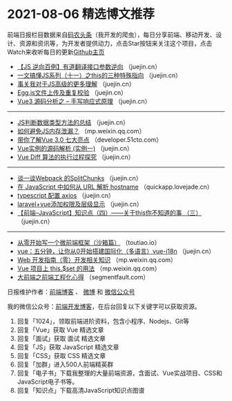 # 2021-08-06 精选博文推荐

前端日报栏目数据来自[码农头条](https://toutiao.qdkfweb.cn/)（我开发的爬虫），每日分享前端、移动开发、设计、资源和资讯等，为开发者提供动力，点击Star按钮来关注这个项目，点击Watch来收听每日的更新[Github主页](https://github.com/kujian/frontendDaily)
* [【JS 逆向百例】有道翻译接口参数逆向](https://juejin.cn/post/6992856868411015205) （juejin.cn）
* [一文搞懂JS系列（十一）之this的三种特殊指向](https://juejin.cn/post/6992880862106746916) （juejin.cn）
* [事关我对于JS高级的更多理解](https://juejin.cn/post/6992879717418762247) （juejin.cn）
* [Egg.js文件上传及重复校验](https://juejin.cn/post/6992856066011136007) （juejin.cn）
* [Vue3 源码分析之 &#8211; 手写响应式原理](https://juejin.cn/post/6992895028985069576) （juejin.cn）

***
* [JS判断数据类型方法的总结](https://juejin.cn/post/6992848107004231687) （juejin.cn）
* [如何避免JS内存泄漏？](https://mp.weixin.qq.com/s?__biz=MzIzOTU0NTQ0MA==&mid=2247504499&idx=1&sn=aa1f18decca199b2a920ceb346467d3e) （mp.weixin.qq.com）
* [带你了解Vue 3.0 七大亮点](https://developer.51cto.com/art/202108/676671.htm) （developer.51cto.com）
* [Vue实例的源码解析 (实例一)](https://juejin.cn/post/6992787868003336223) （juejin.cn）
* [Vue Diff 算法的执行过程探究](https://juejin.cn/post/6992882964866531364) （juejin.cn）

***
* [谈一谈Webpack 的SplitChunks](https://juejin.cn/post/6992887038093557796) （juejin.cn）
* [在 JavaScript 中如何从 URL 解析 hostname](https://quickapp.lovejade.cn/how-to-parse-a-url-into-hostname-in-javascript/) （quickapp.lovejade.cn）
* [typescript 配置 axios](https://juejin.cn/post/6992761370831749134) （juejin.cn）
* [laravel+vue添加权限及层级显示](https://juejin.cn/post/6992755273542664223) （juejin.cn）
* [【前端&#8211;JavaScript】知识点（四）——关于this你不知道的事 （三）](https://juejin.cn/post/6992876847537061901) （juejin.cn）

***
* [从零开始写一个微前端框架（沙箱篇）](https://toutiao.io/posts/86zehix) （toutiao.io）
* [vue：五分钟，让你从0开始搭建国际化（多语言）vue-i18n](https://juejin.cn/post/6992863276300238862) （juejin.cn）
* [Web 开发指南（零）开发相关知识](https://mp.weixin.qq.com/s/HQLKprrCfWqf1mZvS4kBkA) （mp.weixin.qq.com）
* [Vue 项目上 this.$set 的用法](https://mp.weixin.qq.com/s/xJX_ITz_TZTimq38ZIz9XQ) （mp.weixin.qq.com）
* [大前端之前端工程化心得](https://segmentfault.com/a/1190000040444911?hmsr=toutiao.io&utm_campaign=toutiao.io&utm_medium=toutiao.io&utm_source=toutiao.io) （segmentfault.com）

日报维护作者：[前端博客](https://qdkfweb.cn/) 、 [微博](http://weibo.com/kujian) 和 [微信公众号](https://open.weixin.qq.com/qr/code?username=caibaojian_com)

我的微信公众号：[前端开发博客](https://open.weixin.qq.com/qr/code?username=caibaojian_com)，在后台回复以下关键字可以获取资源。

1. 回复「1024」，领取前端进阶资料，包含小程序、Nodejs、Git等
2. 回复「Vue」获取 Vue 精选文章
3. 回复「面试」获取 面试 精选文章
4. 回复「JS」获取 JavaScript 精选文章
5. 回复「CSS」获取 CSS 精选文章
6. 回复「加群」进入500人前端精英群
7. 回复「电子书」下载我整理的大量前端资源，含面试、Vue实战项目、CSS和JavaScript电子书等。
8. 回复「知识点」下载高清JavaScript知识点图谱